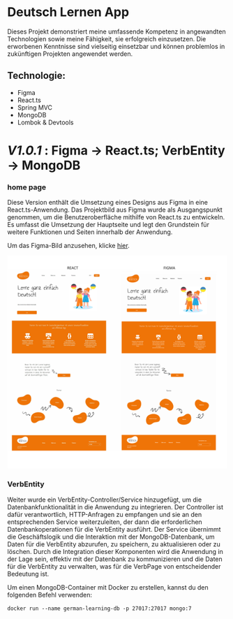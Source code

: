 # Deutsch Lernen App

Dieses Projekt demonstriert meine umfassende Kompetenz in angewandten Technologien sowie meine Fähigkeit, sie erfolgreich einzusetzen. Die erworbenen Kenntnisse sind vielseitig einsetzbar und können problemlos in zukünftigen Projekten angewendet werden.

## Technologie:
- Figma
- React.ts
- Spring MVC
- MongoDB
- Lombok & Devtools


# **_V1.0.1_** : Figma -> React.ts; VerbEntity -> MongoDB 

### home page
Diese Version enthält die Umsetzung eines Designs aus Figma in eine React.ts-Anwendung. Das Projektbild aus Figma wurde als Ausgangspunkt genommen, um die Benutzeroberfläche mithilfe von React.ts zu entwickeln. Es umfasst die Umsetzung der Hauptseite und legt den Grundstein für weitere Funktionen und Seiten innerhalb der Anwendung.

Um das Figma-Bild anzusehen, klicke [hier](images/v1.0.1/Main_page_DEU.jpg).

![firma.v1.0.1](images/v1.0.1/v1.0.1.png)

### VerbEntity

Weiter wurde ein VerbEntity-Controller/Service hinzugefügt, um die Datenbankfunktionalität in die Anwendung zu integrieren. Der Controller ist dafür verantwortlich, HTTP-Anfragen zu empfangen und sie an den entsprechenden Service weiterzuleiten, der dann die erforderlichen Datenbankoperationen für die VerbEntity ausführt. Der Service übernimmt die Geschäftslogik und die Interaktion mit der MongoDB-Datenbank, um Daten für die VerbEntity abzurufen, zu speichern, zu aktualisieren oder zu löschen.  Durch die Integration dieser Komponenten wird die Anwendung in der Lage sein, effektiv mit der Datenbank zu kommunizieren und die Daten für die VerbEntity zu verwalten, was für die VerbPage von entscheidender Bedeutung ist.

Um einen MongoDB-Container mit Docker zu erstellen, kannst du den folgenden Befehl verwenden:
```
docker run --name german-learning-db -p 27017:27017 mongo:7
```





